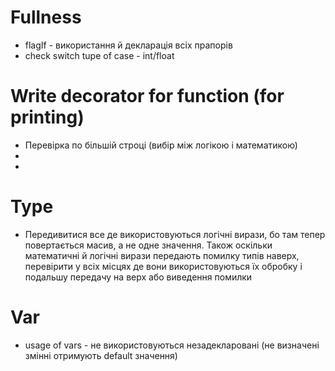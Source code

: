 
# Fullness
- flagIf - використання й декларація всіх прапорів
- check switch tupe of case - int/float

# Write decorator for function (for printing)

- Перевірка по більшій строці (вибір між логікою і математикою)
- 
-






















# Type
- Передивитися все де використовуються логічні вирази, бо там тепер повертається масив, а не одне значення.
  Також оскільки математичні й логічні вирази передають помилку типів наверх, перевірити у всіх місцях де вони
  використовуються їх обробку і подальшу передачу на верх або виведення помилки
# Var
- usage of vars - не використовуються незадекларовані (не визначені змінні отримують default значення) 
 